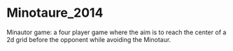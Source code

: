 # Minotaure_2014
Minautor game: a four player game where the aim is to reach the center of a 2d grid before the opponent while avoiding the Minotaur.
